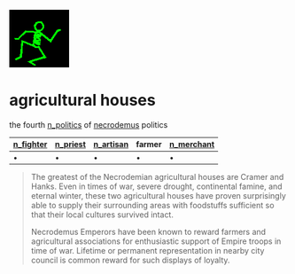 ![dancer](assets/dancer.gif)

# agricultural houses

 the fourth  [n_politics](n_politics.md)  of  [necrodemus](necrodemus.md)  politics

|  [n_fighter](n_fighter.md)  |  [n_priest](n_priest.md)  |  [n_artisan](n_artisan.md)  | **farmer** |  [n_merchant](n_merchant.md)  | 
| --------------------------- | ------------------------- | --------------------------- | ---------- | ----------------------------- | 
| •                           | •                         | •                           | •          | •                             | 
>
>   The greatest of the Necrodemian agricultural houses are Cramer and Hanks. Even in times of war, severe drought, continental famine, and eternal winter, these two agricultural houses have proven surprisingly able to supply their surrounding areas with foodstuffs sufficient so that their local cultures survived intact. 
>
>   Necrodemus Emperors have been known to reward farmers and agricultural associations for enthusiastic support of Empire troops in time of war. Lifetime or permanent representation in nearby city council is common reward for such displays of loyalty. 

 